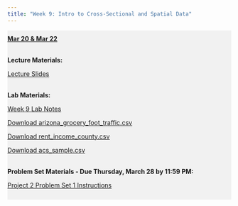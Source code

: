 ```yaml
---
title: "Week 9: Intro to Cross-Sectional and Spatial Data"
---
```


<div style="background-color:rgba(0, 0, 0, 0.0470588); text-align:left; vertical-align: middle; padding:10px 0;">
<b><u>Mar 20 & Mar 22</u></b> <br> <br>

<b>Lecture Materials:</b> <br>


<a  href="/materials/unit_02/week_01/lecture_02_week_01.html" target="_blank">Lecture Slides</a> <br> <br>


<b>Lab Materials:</b> <br>

<a  href="/materials/unit_02/week_01/lab_02_week_01.html" target="_blank">Week 9 Lab Notes</a> <br> 

<a  href="/materials/unit_02/inputs/arizona_grocery_foot_traffic.csv" download>Download arizona_grocery_foot_traffic.csv</a> <br>

<a  href="/materials/unit_02/inputs/rent_income_county.csv" download>Download rent_income_county.csv</a> <br>

<a  href="/materials/unit_02/inputs/acs_sample.csv" download>Download acs_sample.csv</a> <br> <br>


<b>Problem Set Materials - Due Thursday, March 28 by 11:59 PM:</b> <br>

<a  href="/materials/unit_02/week_01/ps_02_week_01.html" target="_blank">Project 2 Problem Set 1 Instructions</a> <br> 

</div>

<br> 
